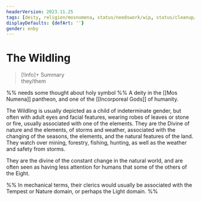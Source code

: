 ```yaml
---
headerVersion: 2023.11.25
tags: [deity, religion/mosnumena, status/needswork/wip, status/cleanup/image]
displayDefaults: {defArt: ''}
gender: enby
---
```

# The Wildling
>[!info]+ Summary  
> they/them

%% needs some thought about holy symbol %%
A deity in the [[Mos Numena]] pantheon, and one of the [[Incorporeal Gods]] of humanity. 

The Wildling is usually depicted as a child of indeterminate gender, but often with adult eyes and facial features, wearing robes of leaves or stone or fire, usually associated with one of the elements. They are the Divine of nature and the elements, of storms and weather, associated with the changing of the seasons, the elements, and the natural features of the land. They watch over mining, forestry, fishing, hunting, as well as the weather and safety from storms.

They are the divine of the constant change in the natural world, and are often seen as having less attention for humans that some of the others of the Eight. 

%% 
In mechanical terms, their clerics would usually be associated with the Tempest or Nature domain, or perhaps the Light domain.
%%



